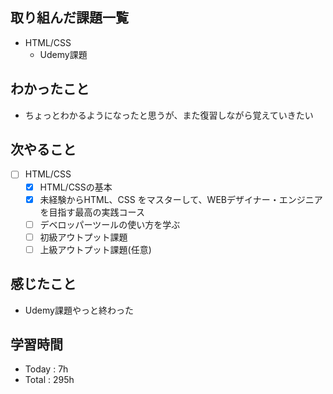 ## 取り組んだ課題一覧
- HTML/CSS
  - Udemy課題
## わかったこと
- ちょっとわかるようになったと思うが、また復習しながら覚えていきたい
## 次やること
- [ ] HTML/CSS
  - [x] HTML/CSSの基本
  - [x] 未経験からHTML、CSS をマスターして、WEBデザイナー・エンジニアを目指す最高の実践コース
  - [ ] デベロッパーツールの使い方を学ぶ
  - [ ] 初級アウトプット課題
  - [ ] 上級アウトプット課題(任意)
 
## 感じたこと
-  Udemy課題やっと終わった
## 学習時間
- Today : 7h
- Total : 295h